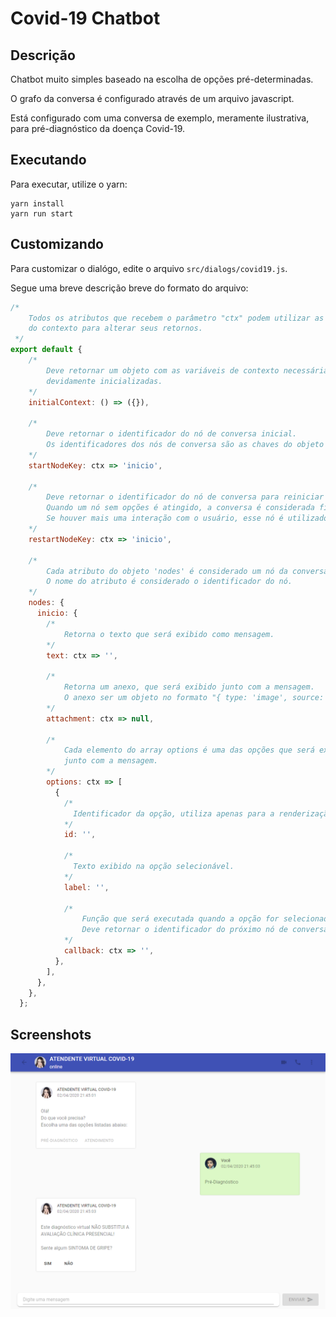 # Covid-19 Chatbot
## Descrição
Chatbot muito simples baseado na escolha de opções pré-determinadas.

O grafo da conversa é configurado através de um arquivo javascript.

Está configurado com uma conversa de exemplo, meramente ilustrativa, para pré-diagnóstico da doença Covid-19.
## Executando
Para executar, utilize o yarn:
```
yarn install
yarn run start
```
## Customizando
Para customizar o dialógo, edite o arquivo `src/dialogs/covid19.js`.

Segue uma breve descrição breve do formato do arquivo:
```js
/*
    Todos os atributos que recebem o parâmetro "ctx" podem utilizar as variáveis
    do contexto para alterar seus retornos.
 */
export default {
    /*
        Deve retornar um objeto com as variáveis de contexto necessárias para esta conversa,
        devidamente inicializadas.
    */
    initialContext: () => ({}),

    /*
        Deve retornar o identificador do nó de conversa inicial.
        Os identificadores dos nós de conversa são as chaves do objeto 'nodes'.
    */
    startNodeKey: ctx => 'inicio',

    /*
        Deve retornar o identificador do nó de conversa para reiniciar a conversa.
        Quando um nó sem opções é atingido, a conversa é considerada finalizada.
        Se houver mais uma interação com o usuário, esse nó é utilizado para reiniciar a conversa.
    */
    restartNodeKey: ctx => 'inicio',

    /*
        Cada atributo do objeto 'nodes' é considerado um nó da conversa.
        O nome do atributo é considerado o identificador do nó.
    */
    nodes: {
      inicio: {
        /*
            Retorna o texto que será exibido como mensagem.
        */
        text: ctx => '',
        
        /*
            Retorna um anexo, que será exibido junto com a mensagem.
            O anexo ser um objeto no formato "{ type: 'image', source: 'url da imagem' }".
        */
        attachment: ctx => null,
        
        /*
            Cada elemento do array options é uma das opções que será exibida para o usuário,
            junto com a mensagem.
        */
        options: ctx => [
          {
            /*
              Identificador da opção, utiliza apenas para a renderização do front-end.
            */
            id: '',
            
            /*
              Texto exibido na opção selecionável.
            */
            label: '', 
            
            /*
                Função que será executada quando a opção for selecionada.
                Deve retornar o identificador do próximo nó de conversa a ser exibido.
            */
            callback: ctx => '',
          },
        ],
      },
    },
  };
```
## Screenshots
![GitHub Logo](/.github/web_01.png)
